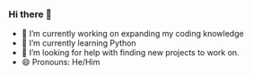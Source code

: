 ### Hi there 👋

<!--
**mckayav3/mckayav3** is a ✨ _special_ ✨ repository because its `README.md` (this file) appears on your GitHub profile.

Here are some ideas to get you started:

-->
- 🔭 I’m currently working on expanding my coding knowledge
- 🌱 I’m currently learning Python
- 🤔 I’m looking for help with finding new projects to work on.
- 😄 Pronouns: He/Him
